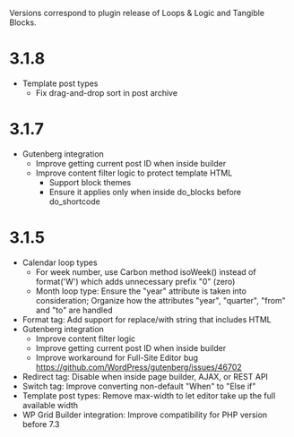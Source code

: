 Versions correspond to plugin release of Loops & Logic and Tangible Blocks.

# 3.1.8

- Template post types
  - Fix drag-and-drop sort in post archive

# 3.1.7

- Gutenberg integration
  - Improve getting current post ID when inside builder
  - Improve content filter logic to protect template HTML
    - Support block themes
    - Ensure it applies only when inside do_blocks before do_shortcode

# 3.1.5

- Calendar loop types
  - For week number, use Carbon method isoWeek() instead of format('W') which adds unnecessary prefix "0" (zero)
  - Month loop type: Ensure the "year" attribute is taken into consideration; Organize how the attributes "year", "quarter", "from" and "to" are handled
- Format tag: Add support for replace/with string that includes HTML
- Gutenberg integration
  - Improve content filter logic
  - Improve getting current post ID when inside builder
  - Improve workaround for Full-Site Editor bug
    https://github.com/WordPress/gutenberg/issues/46702
- Redirect tag: Disable when inside page builder, AJAX, or REST API
- Switch tag: Improve converting non-default "When" to "Else if"
- Template post types: Remove max-width to let editor take up the full available width
- WP Grid Builder integration: Improve compatibility for PHP version before 7.3
